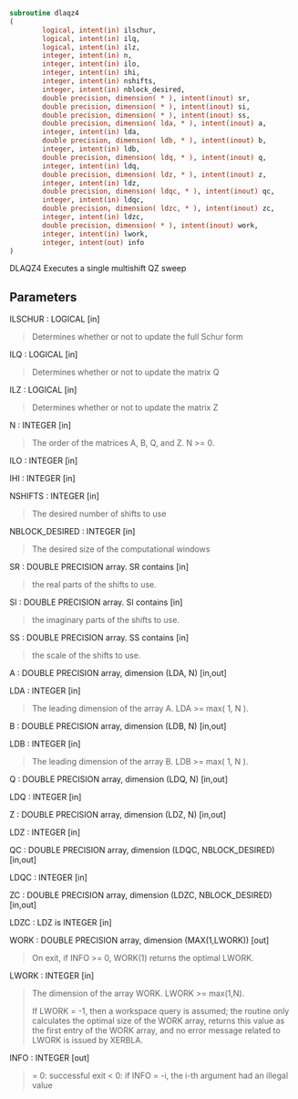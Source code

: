 ```fortran
subroutine dlaqz4
(
        logical, intent(in) ilschur,
        logical, intent(in) ilq,
        logical, intent(in) ilz,
        integer, intent(in) n,
        integer, intent(in) ilo,
        integer, intent(in) ihi,
        integer, intent(in) nshifts,
        integer, intent(in) nblock_desired,
        double precision, dimension( * ), intent(inout) sr,
        double precision, dimension( * ), intent(inout) si,
        double precision, dimension( * ), intent(inout) ss,
        double precision, dimension( lda, * ), intent(inout) a,
        integer, intent(in) lda,
        double precision, dimension( ldb, * ), intent(inout) b,
        integer, intent(in) ldb,
        double precision, dimension( ldq, * ), intent(inout) q,
        integer, intent(in) ldq,
        double precision, dimension( ldz, * ), intent(inout) z,
        integer, intent(in) ldz,
        double precision, dimension( ldqc, * ), intent(inout) qc,
        integer, intent(in) ldqc,
        double precision, dimension( ldzc, * ), intent(inout) zc,
        integer, intent(in) ldzc,
        double precision, dimension( * ), intent(inout) work,
        integer, intent(in) lwork,
        integer, intent(out) info
)
```

DLAQZ4 Executes a single multishift QZ sweep

## Parameters
ILSCHUR : LOGICAL [in]
> Determines whether or not to update the full Schur form

ILQ : LOGICAL [in]
> Determines whether or not to update the matrix Q

ILZ : LOGICAL [in]
> Determines whether or not to update the matrix Z

N : INTEGER [in]
> The order of the matrices A, B, Q, and Z.  N >= 0.

ILO : INTEGER [in]

IHI : INTEGER [in]

NSHIFTS : INTEGER [in]
> The desired number of shifts to use

NBLOCK_DESIRED : INTEGER [in]
> The desired size of the computational windows

SR : DOUBLE PRECISION array. SR contains [in]
> the real parts of the shifts to use.

SI : DOUBLE PRECISION array. SI contains [in]
> the imaginary parts of the shifts to use.

SS : DOUBLE PRECISION array. SS contains [in]
> the scale of the shifts to use.

A : DOUBLE PRECISION array, dimension (LDA, N) [in,out]

LDA : INTEGER [in]
> The leading dimension of the array A.  LDA >= max( 1, N ).

B : DOUBLE PRECISION array, dimension (LDB, N) [in,out]

LDB : INTEGER [in]
> The leading dimension of the array B.  LDB >= max( 1, N ).

Q : DOUBLE PRECISION array, dimension (LDQ, N) [in,out]

LDQ : INTEGER [in]

Z : DOUBLE PRECISION array, dimension (LDZ, N) [in,out]

LDZ : INTEGER [in]

QC : DOUBLE PRECISION array, dimension (LDQC, NBLOCK_DESIRED) [in,out]

LDQC : INTEGER [in]

ZC : DOUBLE PRECISION array, dimension (LDZC, NBLOCK_DESIRED) [in,out]

LDZC : LDZ is INTEGER [in]

WORK : DOUBLE PRECISION array, dimension (MAX(1,LWORK)) [out]
> On exit, if INFO >= 0, WORK(1) returns the optimal LWORK.

LWORK : INTEGER [in]
> The dimension of the array WORK.  LWORK >= max(1,N).
> 
> If LWORK = -1, then a workspace query is assumed; the routine
> only calculates the optimal size of the WORK array, returns
> this value as the first entry of the WORK array, and no error
> message related to LWORK is issued by XERBLA.

INFO : INTEGER [out]
> = 0: successful exit
> < 0: if INFO = -i, the i-th argument had an illegal value
